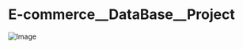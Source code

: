 # E-commerce__DataBase__Project

![Image](https://github.com/user-attachments/assets/1ccf8dd4-8746-450a-854a-47916bdcc9d7)
